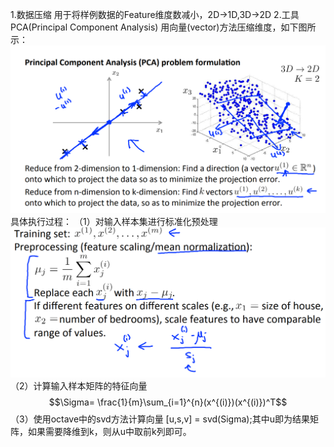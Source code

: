 1.数据压缩
用于将样例数据的Feature维度数减小，2D->1D,3D->2D
2.工具 PCA(Principal Component Analysis)
用向量(vector)方法压缩维度，如下图所示：
![](/机器学习/images/72.PNG)
具体执行过程：
（1）对输入样本集进行标准化预处理
![](/机器学习/images/73.PNG)
（2）计算输入样本矩阵的特征向量 $$\Sigma= \frac{1}{m}\sum_{i=1}^{n}(x^{(i)})(x^{(i)})^T$$
（3）使用octave中的svd方法计算向量 [u,s,v] = svd(Sigma);其中u即为结果矩阵，如果需要降维到k，则从u中取前k列即可。

